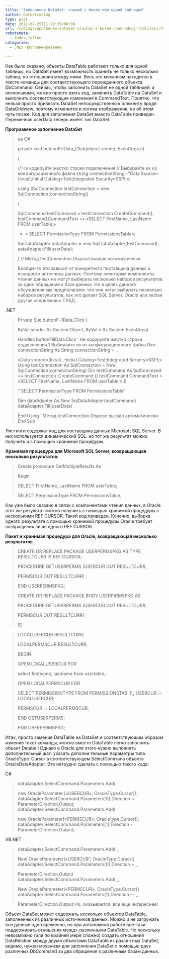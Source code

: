 ```yaml
---
title: 'Заполнение DataSet: случай с более чем одной таблицей'
author: dotnetcoding
type: post
date: 2012-07-25T11:20:29+00:00
url: /coding/zapolnenie-dataset-sluchaj-s-bolee-chem-odnoj-tablitsej.html
robotsmeta:
  - index,follow
categories:
  - .NET Программирование

---
```

Как было сказано, объекты DataTable работают только для одной таблицы, но DataSet имеет возможность хранить не только несколько таблиц, но отношения между ними. Весь это механизм находится в тексте команды для соответствующего порожденного объекта DbCommand.<!--more--> Сейчас, чтобы заполнить DataSet не одной таблицей, а несколькими, можно просто взять код, заменить DataTable на DataSet и выполнить соответствующие изменения в CommandText. Понятно, что нельзя просто привязать DataSet непосредственно к элементу вроде DataGridview. поэтому изменится и логика отображения, но об этом чуть позже. Код для заполнения DataSet вместо DataTable приведен. Переменная userData теперь имеет тип DataSet.

**Программное заполнение DataSet** 

> на C#
> 
> private void butconFillData_Click(object sender, EventArgs e)
> 
> {
> 
> // He кодируйте жестко строки подключения // Выбирайте их из конфигурационного файла string comiectionStnng -’’Data Source=(local);Initial Catalog=Test;Integrated Security=SSPI;&#187;;
> 
> using (SqlConnection testConnection = new SqlConnection(connectionString))
> 
> {
> 
> SqlCommand testCommand = testConnection.CreateCommand(); testCommand.CommandText =• &#171;SELECT FirstName, LastName FROM userTable;&#187;
> 
> + &#187; SELECT PermissionType FROM PermissionsTable&#187;;
> 
> SqlDataAdapter dataAdapter = new SqlDataAdapter(testCommand); aataAdapter.Fill(userData);
> 
> ) // Метод testConnection.Dispose вызван автоматически

> Вообще-то это зависит от конкретного поставщика данных и исходного источника данных. Поэтому некоторые компоненты чтения данных не могут выбирать несколько наборов результатов за одно обращение к базе данных. Но в целях данного обсуждения мы предполагаем. что они чогуг выбирать несколько наборов результатов, как это делает SQL Server. Oracle или любая другая &#171;серьезная&#187; СУБД. 

.NET

> Private Sue buttonF-llData_Click (
> 
> ByVal sender As System.Object, ByVal e As System.EventArgs)
> 
> Handles buttonFillData.Click &#8216; He кодируйте жестко строки подключения 1 Выбирайте их из конфигурационного файла Dirn connectionString As String connectionString = _
> 
> &#171;Data source=(local) ,-Initial Catalog=Test;Integrated Serunty=SSPI;&#187; Using testConnection As SqlConnection = New SqlConnection(connectionString) Diir testCommand As SqlCommand =• testConnection .CreateCommand () testCommand.ConmandText = &#171;SELECT FirstName, LastName FROM userTable;&#187; £
> 
> ” SELECT PermisslonType FROM PermissionsTable”
> 
> Dim dataAdapter As New SqlDataAdapter(testCommand) dataAdapter.Fill(userData)
> 
> End Using &#8216; Метод testConnection.Dispose вызван автоматически End Sub

Листинги содержат код для поставщика данных Microsoft SQL Server. В них используется динамический SQL. но тот же результат можно получить и с помощью хранимой процедуры.

**Хранимая процедура для Microsoft SOL Server, возвращающая несколько результатов:**

> Create procedure GetMultipleResults As
> 
> Begin
> 
> SELECT FirstName, LastName FROM userTable;
> 
> SELECT PermissionType FROM PermissionsTable;

Как уже было сказано в связи с компонентами чтения данных, в Oracle этот же результат можно получить с помощью хранимой процедуры с несколькими REF CURSOR. Такой код приведен. Конечно, выборка одного результата с помощью хранимой процедуры Oracle требует возвращения лишь одного REF CURSOR.

**Пакет и хранимая процедура для Oracle, возвращающая несколько результатов**

> CREATE OR REPLACE PACKAGE USERPERMSPKG AS TYPE RESULTCURR IS REF CURSOR;
> 
> PROCEDURE GETUSERPERMS (USERCUR OUT RESULTCURR,
> 
> PERMSCUR OUT RESULTCURR) ;
> 
> END USERPERMSPKG;
> 
> CREATE OR REPLACE PACKAGE BODY USERPtRMSPKG AS
> 
> PROCEDURE GETUSERPERMS (USERCUR OUT RESULTCURR,
> 
> PERMSCUR OUT RESULTCURR)
> 
> IS
  
> LOCALUSERCUR RESULTCURR;
> 
> LOCALPERMSCUR RESULTCURR;
> 
> BEGIN
> 
> OPEN LOCALUSERCUR FOR
> 
> select firstname, lastname from uscrtable,-
> 
> OPEN LOCALPERMSCUR FOR
> 
> SELECT PERMISSIONTYPE FROM PERMISSIONSTABI,!’,; USERCUR := LOCALUSERCUR;
> 
> PERMSCUR := LOCALPERMSCUR;
> 
> END GETUSERPERMS;
> 
> END USERPERMSPKG;

Итак, просто заменив DataTable на DataSet и соответствующим образом изменив текст команды, можно вместо DataTable легко заполнить объект Databe i Однако в Oracle для этого нужно выполнить дополнительный шаг: указать дополни тельные параметры типа OracleType .Cursor в соответствующем SelectComrrana объекта OracleDataAdapter. Это нетрудно сделать с помощью такого кода:

C#

> dataAdapter.SelectComrnand.Parameters.Add(
> 
> new OracleParameter [&#171;USERCUR&#187;, OracleType.Cursor]1; dataAdapter.SelectComrnand.Parameters[0].Direction ~-ParameterDirection.Output; dataAdapter.SelectComrnand.Parameters.Add(
> 
> new OracleParameter[&#171;PERMSCUR&#187;, Oracle]ype.Cursor]); dataAdapter.SelectComrnand.Parameters[1].Direction -ParameterDirection.Output;

VB.NET

> dataAdapter.SelectComrnand.Parameters.Add( _
> 
> New OracleParameter(&#171;USERCUR”, OracleType.Cursor)) dataAdapter.SelectComrnand.Parameters(0).Direction = _
> 
> ParameterDirection.Output dataAdapter.SelectComrnand.Parameters.Add( _
> 
> New OracleParameter(&#171;PERMSCUR&#187;, OracleType.Cursor)) dataAdapter.SelectComrnand.Parameters(1).Direction &#8212; _
> 
> ParameterDirection.Output Но, оказывается, все еще интереснее!

Объект DataSet может содержать несколько объектов DataTable, заполненных из различных источников данных. Можно и не загружать все данные одно временно, но при автономной работе все-таки поддерживать отношения межд> различными DataTable. Но поскольку невозможно {или по крайней мере сложно) создать отношения DataRelation между двумя объектами DataTable из различ ных DataSet, видимо, нужен механизм для заполнения DataSet с помощью двух различных DbCommand за два обращения к различным базам данных.